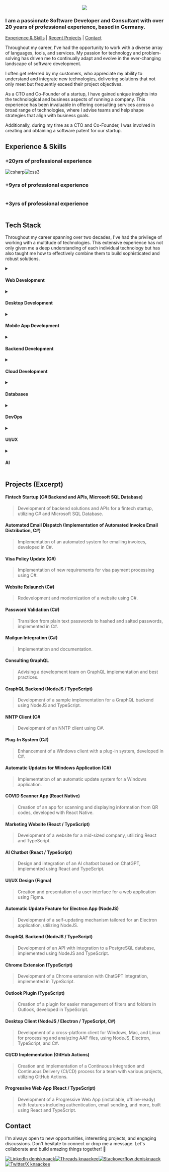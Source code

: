 <p align="center">
<a href=""><img src="https://github.com/Knaackee/knaackee/blob/master/header.png"/></a>
</p>

### I am a passionate Software Developer and Consultant with over 20 years of professional experience, based in Germany. 

[Experience & Skills](#experience--skills) | 
[Recent Projects](#projects-excerpt) | 
[Contact](#contact)

Throughout my career, I've had the opportunity to work with a diverse array of languages, tools, and services. My passion for technology and problem-solving has driven me to continually adapt and evolve in the ever-changing landscape of software development.

I often get referred by my customers, who appreciate my ability to understand and integrate new technologies, delivering solutions that not only meet but frequently exceed their project objectives.

As a CTO and Co-Founder of a startup, I have gained unique insights into the technological and business aspects of running a company. This experience has been invaluable in offering consulting services across a broad range of technologies, where I advise teams and help shape strategies that align with business goals.

Additionally, during my time as a CTO and Co-Founder, I was involved in creating and obtaining a software patent for our startup. 

## Experience & Skills
### +20yrs of professional experience
<div style="display: flex; flex-wrap: wrap">
    <a rel="noreferrer">
      <img
        src="https://img.shields.io/badge/C%23-239120?style=for-the-badge&logo=csharp&logoColor=white"
        alt="csharp"
      />
    </a>
    <a rel="noreferrer">
      <img
        src="https://img.shields.io/badge/JavaScript-323330?style=for-the-badge&logo=javascript&logoColor=F7DF1E"
        alt=""
      />
    </a>
      <a rel="noreferrer">
      <img
        src="https://img.shields.io/badge/SQL-e6e6e6?style=for-the-badge&logo=sql&logoColor=black"
        alt=""
      />
    </a>
    <a rel="noreferrer">
      <img
        src="https://img.shields.io/badge/HTML5-E34F26?style=for-the-badge&logo=html5&logoColor=white"
        alt=""
      />
    </a>
    <a rel="noreferrer">
      <img
        src="https://img.shields.io/badge/CSS3-1572B6?style=for-the-badge&logo=css3&logoColor=white"
        alt="css3"
      />
    </a>
      </a>
      <a rel="noreferrer">
      <img
        src="https://img.shields.io/badge/Rest-39B7E6?style=for-the-badge&&logoColor=white"
        alt=""
      />
    </a>
  </div>

### +9yrs of professional experience
<div style="display: flex; flex-wrap: wrap">    
  <a rel="noreferrer">
      <img
        src="https://img.shields.io/badge/Node%20js-339933?style=for-the-badge&logo=nodedotjs&logoColor=white"
        alt=""
      />
    </a>
      <a rel="noreferrer">
      <img
        src="https://img.shields.io/badge/TypeScript-007ACC?style=for-the-badge&logo=typescript&logoColor=white"
        alt=""
      />
    <a rel="noreferrer">
      <img
        src="https://img.shields.io/badge/GraphQl-E10098?style=for-the-badge&logo=graphql&logoColor=white"
        alt=""
      />
    </a>
</div>

### +3yrs of professional experience
<div style="display: flex; flex-wrap: wrap">    
  <a rel="noreferrer">
      <img
        src="https://img.shields.io/badge/Dart-2BB6F6?style=for-the-badge&logo=dart&logoColor=white"
        alt=""
      />
    </a>
</div>


## Tech Stack

Throughout my career spanning over two decades, I've had the privilege of working with a multitude of technologies. This extensive experience has not only given me a deep understanding of each individual technology but has also taught me how to effectively combine them to build sophisticated and robust solutions. 

<details style="display: flex; flex-wrap: wrap">
    <summary><h4>Web Development</h4></summary>
    <a rel="noreferrer">
      <img
        src="https://img.shields.io/badge/AspNet-3DAFEC?style=for-the-badge&logoColor=61DAF"
        alt=""
      />
    </a>
    <a rel="noreferrer">
      <img
        src="https://img.shields.io/badge/React-20232A?style=for-the-badge&logo=react&logoColor=61DAF"
        alt=""
      />
    </a>
    <a rel="noreferrer">
      <img
        src="https://img.shields.io/badge/Vue%20js-35495E?style=for-the-badge&logo=vuedotjs&logoColor=4FC08D"
        alt=""
      />
    </a>
    <a rel="noreferrer">
      <img
        src="https://img.shields.io/badge/Solid%20JS-2C4F7C?style=for-the-badge&logo=solid&logoColor=white"
        alt=""
      />
    </a>
    <a rel="noreferrer">
      <img
        src="https://img.shields.io/badge/Svelte-4A4A55?style=for-the-badge&logo=svelte&logoColor=FF3E00"
        alt=""
      />
    </a>
    <a rel="noreferrer"
      ><img
        src="https://img.shields.io/badge/Angular-DD0031?style=for-the-badge&logo=angular&logoColor=white"
        alt="angular"
      />
    </a>
    <a rel="noreferrer">
      <img
        src="https://img.shields.io/badge/Gatsby-663399?style=for-the-badge&logo=gatsby&logoColor=white"
        alt="gatsby"
      />
    </a>
    <a rel="noreferrer">
      <img
        src="https://img.shields.io/badge/Express%20js-000000?style=for-the-badge&logo=express&logoColor=white"
        alt="express"
      />
    </a>
    <a rel="noreferrer">
      <img
        src="https://img.shields.io/badge/Tailwind_CSS-38B2AC?style=for-the-badge&logo=tailwind-css&logoColor=white"
        alt=""
      />
    </a>
    <a rel="noreferrer">
      <img
        src="https://img.shields.io/badge/Bootstrap-563D7C?style=for-the-badge&logo=bootstrap&logoColor=white"
        alt="bootstrap"
      />
    </a>
    <a rel="noreferrer">
      <img
        src="https://img.shields.io/badge/next%20js-000000?style=for-the-badge&logo=nextdotjs&logoColor=white"
        alt=""
      />
    </a>
    <a rel="noreferrer">
      <img
        src="https://img.shields.io/badge/remix-000000?style=for-the-badge&logo=remix&logoColor=white"
        alt=""
      />
    </a>
        <a rel="noreferrer">
      <img
        src="https://img.shields.io/badge/Google%20Analytics-E37400?style=for-the-badge&logo=google%20analytics&logoColor=white"
        alt=""
      />
    </a>
    <a rel="noreferrer">
      <img
        src="https://img.shields.io/badge/ThreeJs-black?style=for-the-badge&logo=three.js&logoColor=white"
        alt=""
      />
    </a>
    <a rel="noreferrer">
      <img
        src="https://img.shields.io/badge/Socket.io-010101?&style=for-the-badge&logo=Socket.io&logoColor=white"
        alt=""
      />
    </a>
</details>

<details style="display: flex; flex-wrap: wrap;">
    <summary><h4>Desktop Development</h4></summary>
    <a rel="noreferrer">
      <img
        src="https://img.shields.io/badge/.NET-512BD4?style=for-the-badge&logo=dotnet&logoColor=white"
        alt="dotnet"
      />
    </a>
    <a rel="noreferrer">
      <img
        src="https://img.shields.io/badge/Electron-2B2E3A?style=for-the-badge&logo=electron&logoColor=9FEAF9"
        alt="electron"
      />
    </a>
</details>

<details style="display: flex; flex-wrap: wrap">
    <summary><h4>Mobile App Development</h4></summary>
    <a rel="noreferrer">
      <a rel="noreferrer">
        <img
          src="https://img.shields.io/badge/React_Native-20232A?style=for-the-badge&logo=react&logoColor=61DAFB"
          alt=""
        />
      </a>
      <img
        src="https://img.shields.io/badge/Flutter-02569B?style=for-the-badge&logo=flutter&logoColor=white"
        alt="flutter"
      />
    </a>
    <a rel="noreferrer">
      <img
        src="https://img.shields.io/badge/Xamarin-3498DB?style=for-the-badge&logo=xamarin&logoColor=white"
        alt=""
      />
    </a>
    <a rel="noreferrer">
      <img
        src="https://img.shields.io/badge/Ionic-3880FF?style=for-the-badge&logo=ionic&logoColor=white"
        alt="ionic"
      />
    </a>
    <a rel="noreferrer">
      <img
        src="https://img.shields.io/badge/Expo-1B1F23?style=for-the-badge&logo=expo&logoColor=white"
        alt=""
      />
    </a>
</details>

<details style="display: flex; flex-wrap: wrap">
    <summary><h4>Backend Development</h4></summary>
    <a rel="noreferrer">
      <img
        src="https://img.shields.io/badge/.NET-512BD4?style=for-the-badge&logo=dotnet&logoColor=white"
        alt="dotnet"
      />
    </a>
  <a rel="noreferrer">
      <img
        src="https://img.shields.io/badge/Node%20js-339933?style=for-the-badge&logo=nodedotjs&logoColor=white"
        alt=""
      />
    </a>
</details>

<details style="display: flex; flex-wrap: wrap">
    <summary><h4>Cloud Development</h4></summary>
    <a rel="noreferrer">
      <img
        src="https://img.shields.io/badge/Amazon_AWS-FF9900?style=for-the-badge&logo=amazonaws&logoColor=white"
        alt="aws"
      />
    </a>
    <a rel="noreferrer">
      <img
        src="https://img.shields.io/badge/microsoft%20azure-0089D6?style=for-the-badge&logo=microsoft-azure&logoColor=white"
        alt="azure"
      />
    </a>
    <a rel="noreferrer">
      <img
        src="https://img.shields.io/badge/Cloudflare-F38020?style=for-the-badge&logo=Cloudflare&logoColor=white"
        alt=""
      />
    </a>
    <a rel="noreferrer">
      <img
        src="https://img.shields.io/badge/Digital_Ocean-0080FF?style=for-the-badge&logo=DigitalOcean&logoColor=white"
        alt=""
      />
    </a>
    <a rel="noreferrer">
      <img
        src="https://img.shields.io/badge/Google_Cloud-4285F4?style=for-the-badge&logo=google-cloud&logoColor=white"
        alt=""
      />
    </a>
    <a rel="noreferrer">
      <img
        src="https://img.shields.io/badge/Netlify-00C7B7?style=for-the-badge&logo=netlify&logoColor=white"
        alt=""
      />
    </a>
    <a rel="noreferrer">
      <img
        src="https://img.shields.io/badge/Vercel-000000?style=for-the-badge&logo=vercel&logoColor=white"
        alt=""
      />
    </a>
</details>

  <details style="display: flex; flex-wrap: wrap">
    <summary><h4>Databases</h4></summary>
    <a rel="noreferrer">
      <img
        src="https://img.shields.io/badge/MariaDB-003545?style=for-the-badge&logo=mariadb&logoColor=white"
        alt=""
      />
    </a>
    <a rel="noreferrer">
      <img
        src="https://img.shields.io/badge/Microsoft%20SQL%20Server-CC2927?style=for-the-badge&logo=microsoft%20sql%20server&logoColor=white"
        alt=""
      />
    </a>
    <a rel="noreferrer">
      <img
        src="https://img.shields.io/badge/MongoDB-4EA94B?style=for-the-badge&logo=mongodb&logoColor=white"
        alt=""
      />
    </a>
    <a rel="noreferrer">
      <img
        src="https://img.shields.io/badge/MySQL-005C84?style=for-the-badge&logo=mysql&logoColor=white"
        alt=""
      />
    </a>
    <a rel="noreferrer">
      <img
        src="https://img.shields.io/badge/Sqlite-003B57?style=for-the-badge&logo=sqlite&logoColor=white"
        alt=""
      />
    </a>
    <a rel="noreferrer">
      <img
        src="https://img.shields.io/badge/PostgreSQL-316192?style=for-the-badge&logo=postgresql&logoColor=white"
        alt=""
      />
    </a>
    <a rel="noreferrer">
      <img
        src="https://img.shields.io/badge/redis-%23DD0031.svg?&style=for-the-badge&logo=redis&logoColor=white"
        alt=""
      />
    </a>
  </details>
  <details style="display: flex; flex-wrap: wrap">
    <summary><h4>DevOps</h4></summary>
    <a rel="noreferrer">
      <img
        src="https://img.shields.io/badge/Docker-2CA5E0?style=for-the-badge&logo=docker&logoColor=white"
        alt="docker"
      />
    </a>
    <a rel="noreferrer">
      <img
        src="https://img.shields.io/badge/GitHub-100000?style=for-the-badge&logo=github&logoColor=white"
        alt=""
      />
    </a>
    <a rel="noreferrer">
      <img
        src="https://img.shields.io/badge/GitLab-330F63?style=for-the-badge&logo=gitlab&logoColor=white"
        alt=""
      />
    </a>
    <a rel="noreferrer">
      <img
        src="https://img.shields.io/badge/kubernetes-326ce5.svg?&style=for-the-badge&logo=kubernetes&logoColor=white"
        alt=""
      />
    </a>
  </details>  
<details style="display: flex; flex-wrap: wrap">
    <summary><h4>UI/UX</h4></summary>
    <a rel="noreferrer">
      <img
        src="https://img.shields.io/badge/Figma-F24E1E?style=for-the-badge&logo=figma&logoColor=white"
        alt="figma"
      />
    </a>
</details>
<details style="display: flex; flex-wrap: wrap">
    <summary><h4>AI</h4></summary>
    <a rel="noreferrer">
        <img
            src="https://img.shields.io/badge/ChatGPT-74aa9c?style=for-the-badge&logo=openai&logoColor=white"
            alt=""
        />
    </a>
</details>

## Projects (Excerpt)

#### Fintech Startup (C# Backend and APIs, Microsoft SQL Database)
> Development of backend solutions and APIs for a fintech startup, utilizing C# and Microsoft SQL Database.

#### Automated Email Dispatch (Implementation of Automated Invoice Email Distribution, C#)
> Implementation of an automated system for emailing invoices, developed in C#.

#### Visa Policy Update (C#)
> Implementation of new requirements for visa payment processing using C#.

#### Website Relaunch (C#)
> Redevelopment and modernization of a website using C#.

#### Password Validation (C#)
> Transition from plain text passwords to hashed and salted passwords, implemented in C#.

#### Mailgun Integration (C#)
> Implementation and documentation.

#### Consulting GraphQL
> Advising a development team on GraphQL implementation and best practices.

#### GraphQL Backend (NodeJS / TypeScript)
> Development of a sample implementation for a GraphQL backend using NodeJS and TypeScript.

#### NNTP Client (C#
> Development of an NNTP client using C#.

#### Plug-In System (C#)
> Enhancement of a Windows client with a plug-in system, developed in C#.

#### Automatic Updates for Windows Application (C#)
> Implementation of an automatic update system for a Windows application.

#### COVID Scanner App (React Native)
> Creation of an app for scanning and displaying information from QR codes, developed with React Native.

#### Marketing Website (React / TypeScript)
> Development of a website for a mid-sized company, utilizing React and TypeScript.

#### AI Chatbot (React / TypeScript)
> Design and integration of an AI chatbot based on ChatGPT, implemented using React and TypeScript.

#### UI/UX Design (Figma)
> Creation and presentation of a user interface for a web application using Figma.

#### Automatic Update Feature for Electron App (NodeJS)
> Development of a self-updating mechanism tailored for an Electron application, utilizing NodeJS.

#### GraphQL Backend (NodeJS / TypeScript)
> Development of an API with integration to a PostgreSQL database, implemented using NodeJS and TypeScript.

#### Chrome Extension (TypeScript)
> Development of a Chrome extension with ChatGPT integration, implemented in TypeScript.

#### Outlook Plugin (TypeScript)
> Creation of a plugin for easier management of filters and folders in Outlook, developed in TypeScript.

#### Desktop Client (NodeJS / Electron / TypeScript, C#)
> Development of a cross-platform client for Windows, Mac, and Linux for processing and analyzing AAF files, using NodeJS, Electron, TypeScript, and C#.

#### CI/CD Implementation (GitHub Actions)
> Creation and implementation of a Continuous Integration and Continuous Delivery (CI/CD) process for a team with various projects, utilizing GitHub Actions.

#### Progressive Web App (React / TypeScript)
> Development of a Progressive Web App (installable, offline-ready) with features including authentication, email sending, and more, built using React and TypeScript.

## Contact

I'm always open to new opportunities, interesting projects, and engaging discussions. Don't hesitate to connect or drop me a message. Let's collaborate and build amazing things together! 🚀

<a href="https://linkedin.com/in/denisknaack" target="blank"><img
    align="center"
    src="https://img.shields.io/badge/LinkedIn-0077B5?style=for-the-badge&logo=linkedin&logoColor=white"
    alt="LinkedIn denisknaack"/></a><a href="https://www.threads.net/@knaackee" target="blank"><img
    align="center"
    src="https://img.shields.io/badge/Threads-000000?style=for-the-badge&logo=Threads&logoColor=white"
    alt="Threads knaackee"/></a><a href="https://stackoverflow.com/users/479659" target="blank"><img
    align="center"
    src="https://img.shields.io/badge/Stack_Overflow-FE7A16?style=for-the-badge&logo=stack-overflow&logoColor=white"
    alt="Stackoverflow denisknaack"/><a href="https://twitter.com/knaackee" target="blank"><img
    align="center"
    src="https://img.shields.io/badge/X-000000?style=for-the-badge&logo=x&logoColor=white"
    alt="Twitter/X knaackee"/></a>
</a>

